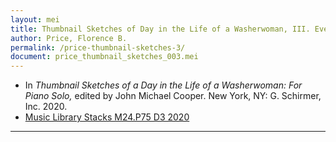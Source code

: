 ```yaml
---
layout: mei
title: Thumbnail Sketches of Day in the Life of a Washerwoman, III. Evening Shadows
author: Price, Florence B.
permalink: /price-thumbnail-sketches-3/
document: price_thumbnail_sketches_003.mei
---
```


- In *Thumbnail Sketches of a Day in the Life of a Washerwoman: For Piano Solo,* edited by John Michael Cooper. New York, NY: G. Schirmer, Inc. 2020.
- <a href="https://tufts-primo.hosted.exlibrisgroup.com/permalink/f/bnf7qa/01TUN_ALMA21275628710003851" target="_blank"> Music Library Stacks M24.P75 D3 2020</a>

---

